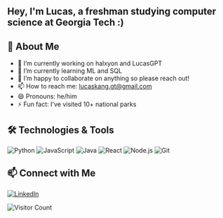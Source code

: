 ## Hey, I'm Lucas, a freshman studying computer science at Georgia Tech :)

## 🚀 About Me
- 🔭 I’m currently working on halxyon and LucasGPT
- 🌱 I’m currently learning ML and SQL 
- 👯 I’m happy to collaborate on anything so please reach out!
- 📫 How to reach me: lucaskang.gt@gmail.com
- 😄 Pronouns: he/him
- ⚡ Fun fact: I've visited 10+ national parks

## 🛠️ Technologies & Tools

![Python](https://img.shields.io/badge/-Python-05122A?style=flat&logo=python) 
![JavaScript](https://img.shields.io/badge/-JavaScript-05122A?style=flat&logo=javascript) 
![Java](https://img.shields.io/badge/-Java-05122A?style=flat&logo=java)
![React](https://img.shields.io/badge/-React-05122A?style=flat&logo=react) 
![Node.js](https://img.shields.io/badge/-Node.js-05122A?style=flat&logo=node.js) 
![Git](https://img.shields.io/badge/-Git-05122A?style=flat&logo=git) 

## 📫 Connect with Me

[![LinkedIn](https://img.shields.io/badge/-LinkedIn-05122A?style=flat&logo=linkedin)](www.linkedin.com/in/lucas-kang-gt)

<!-- Optional: Add a visitor counter -->
![Visitor Count](https://komarev.com/ghpvc/?username=lkang172&color=blue&style=flat)
